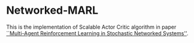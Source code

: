 # Networked-MARL

This is the implementation of Scalable Actor Critic algorithm in paper [``Multi-Agent Reinforcement Learning in Stochastic Networked Systems''](https://arxiv.org/pdf/2006.06555.pdf).
